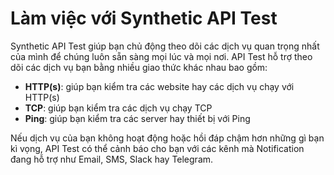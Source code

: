 # Làm việc với Synthetic API Test

Synthetic API Test giúp bạn chủ động theo dõi các dịch vụ quan trọng nhất của mình để chúng luôn sẵn sàng mọi lúc và mọi nơi. API Test hỗ trợ theo dõi các dịch vụ bạn bằng nhiều giao thức khác nhau bao gồm:

* **HTTP(s)**: giúp bạn kiểm tra các website hay các dịch vụ chạy với HTTP(s)
* **TCP**: giúp bạn kiểm tra các dịch vụ chạy TCP
* **Ping**: giúp bạn kiểm tra các server hay thiết bị với Ping

Nếu dịch vụ của bạn không hoạt động hoặc hồi đáp chậm hơn những gì bạn kì vọng, API Test có thể cảnh báo cho bạn với các kênh mà Notification đang hỗ trợ như Email, SMS, Slack hay Telegram.
